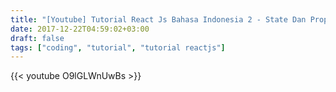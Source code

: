 ```yaml
---
title: "[Youtube] Tutorial React Js Bahasa Indonesia 2 - State Dan Props"
date: 2017-12-22T04:59:02+03:00
draft: false
tags: ["coding", "tutorial", "tutorial reactjs"]
---
```


{{< youtube O9lGLWnUwBs >}}